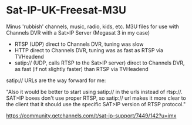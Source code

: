 # Sat-IP-UK-Freesat-M3U
Minus 'rubbish' channels, music, radio, kids, etc.  M3U files for use with Channels DVR with a Sat>IP Server (Megasat 3 in my case)

- RTSP (UDP) direct to Channels DVR, tuning was slow
- HTTP direct to Channels DVR, tuning was as fast as RTSP via TVHeadend
- satip:// (UDP, calls RTSP to the Sat>IP server) direct to Channels DVR, as fast (if not slightly faster) than RTSP via TVHeadend

satip:// URLs are the way forward for me:

"Also it would be better to start using satip:// in the urls instead of rtsp://. SAT>IP boxes don't use proper RTSP, so satip:// url makes it more clear to the client that it should use the specific SAT>IP version of RTSP protocol."

https://community.getchannels.com/t/sat-ip-support/7449/142?u=imx

